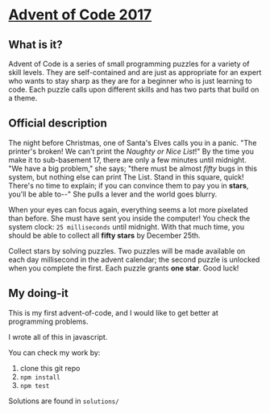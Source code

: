 # [Advent of Code 2017](adventofcode.com/2017)

## What is it?

Advent of Code is a series of small programming puzzles for a variety of skill levels. They are self-contained and are just as appropriate for an expert who wants to stay sharp as they are for a beginner who is just learning to code. Each puzzle calls upon different skills and has two parts that build on a theme.

## Official description

The night before Christmas, one of Santa's Elves calls you in a panic. "The printer's broken! We can't print the *Naughty or Nice List*!" By the time you make it to sub-basement 17, there are only a few minutes until midnight. "We have a big problem," she says; "there must be almost *fifty* bugs in this system, but nothing else can print The List. Stand in this square, quick! There's no time to explain; if you can convince them to pay you in **stars**, you'll be able to--" She pulls a lever and the world goes blurry.

When your eyes can focus again, everything seems a lot more pixelated than before. She must have sent you inside the computer! You check the system clock: `25 milliseconds` until midnight. With that much time, you should be able to collect all **fifty stars** by December 25th.

Collect stars by solving puzzles. Two puzzles will be made available on each day millisecond in the advent calendar; the second puzzle is unlocked when you complete the first. Each puzzle grants **one star**. Good luck!

## My doing-it

This is my first advent-of-code, and I would like to get better at programming problems.

I wrote all of this in javascript.

You can check my work by:

1) clone this git repo
1) `npm install`
1) `npm test`

Solutions are found in `solutions/`